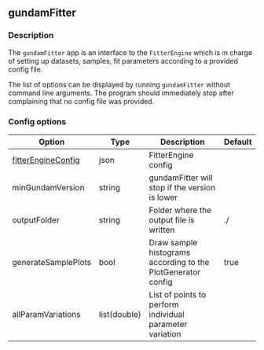 ## gundamFitter

### Description

The `gundamFitter` app is an interface to the `FitterEngine` which is in charge
of setting up datasets, samples, fit parameters according to a provided config
file.

The list of options can be displayed by running `gundamFitter` without command
line arguments. The program should immediately stop after complaining that no
config file was provided.

### Config options

| Option                                                 | Type         | Description                                                     | Default |
|--------------------------------------------------------|--------------|-----------------------------------------------------------------|---------|
| [fitterEngineConfig](../configuration/FitterEngine.md) | json         | FitterEngine config                                             |         |
| minGundamVersion                                       | string       | gundamFitter will stop if the version is lower                  |         |
| outputFolder                                           | string       | Folder where the output file is written                         | ./      |
| generateSamplePlots                                    | bool         | Draw sample histograms according to the PlotGenerator config    | true    |
| allParamVariations                                     | list(double) | List of points to perform individual parameter variation        |         |


